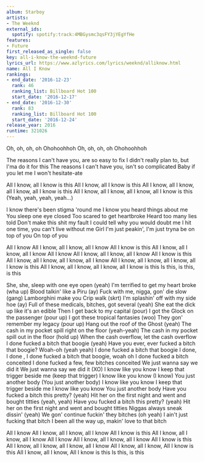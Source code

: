 ```yaml
---
album: Starboy
artists:
- The Weeknd
external_ids:
  spotify: spotify:track:4MBGysmc3qsFY3jYEgYfHe
features:
- Future
first_released_as_single: false
key: all-i-know-the-weeknd-future
lyrics_url: https://www.azlyrics.com/lyrics/weeknd/alliknow.html
name: All I Know
rankings:
- end_date: '2016-12-23'
  rank: 46
  ranking_list: Billboard Hot 100
  start_date: '2016-12-17'
- end_date: '2016-12-30'
  rank: 83
  ranking_list: Billboard Hot 100
  start_date: '2016-12-24'
release_year: 2016
runtime: 321026
---
```

Oh, oh, oh, oh
Ohohoohhoh
Oh, oh, oh, oh
Ohohoohhoh

The reasons I can't have you, are so easy to fix
I didn't really plan to, but I'ma do it for this
The reasons I can't have you, isn't so complicated
Baby if you let me I won't hesitate-ate

All I know, all I know is this
All I know, all I know is this
All I know, all I know, all I know, all I know is this
All I know, all I know, all I know, all I know is this
(Yeah, yeah, yeah, yeah...)

I know there's been stigma 'round me
I know you heard things about me
You sleep one eye closed
Too scared to get heartbroke
Heard too many lies told
Don't make this shit my fault
I could tell why you would doubt me
I hit one time, you can't live without me
Girl I'm just peakin', I'm just tryna be on top of you
On top of you


All I know
All I know, all I know, all I know
All I know is this
All I know, all I know, all I know
All I know
All I know, all I know, all I know
All I know is this
All I know, all I know, all I know, all I know
All I know, all I know, all I know, all I know is this
All I know, all I know, all I know, all I know is this
Is this, is this, is this

She, she, sleep with one eye open (yeah)
I'm terrified to get my heart broke (wha up)
Blood talkin' like a Piru (ay)
Fuck with me, nigga, gon' die slow (gang)
Lamborghini make you Crip walk (skrt)
I'm splashin' off with my side hoe (ay)
Full of these medicals, bitches, got several (yeah)
She eat the dick up like it's an edible
Then I get back to my capital (pour)
I got the Glock on the passenger (pour up)
I got these tropical fantasies (woo)
They gon' remember my legacy (pour up)
Hang out the roof of the Ghost (yeah)
The cash in my pocket spill right on the floor (yeah-yeah)
The cash in my pocket spill out in the floor (hold up)
When the cash overflow, let the cash overflow
I done fucked a bitch that boogie (yeah)
Have you ever, ever fucked a bitch that boogie? Woah-oh (yeah yeah)
I done fucked a bitch that boogie
I done, I done , I done fucked a bitch that boogie, woah oh
I done fucked a bitch conceited
I done fucked a few, few bitches conceited
We just wanna say we did it
We just wanna say we did it (XO)
I know like you know
I keep that trigger beside me (keep that trigger)
I know like you know (I know)
You just another body
(You just another body)
I know like you know
I keep that trigger beside me
I know like you know
You just another body
Have you fucked a bitch this pretty? (yeah)
Hit her on the first night and went and bought titties (yeah, yeah)
Have you fucked a bitch this pretty? (yeah)
Hit her on the first night and went and bought titties
Niggas always sneak dissin' (yeah)
We gon' continue fuckin' they bitches (oh yeah)
I ain't just fucking that bitch
I been all the way up, makin' love to that bitch


All I know
All I know, all I know, all I know
All I know is this
All I know, all I know, all I know
All I know
All I know, all I know, all I know
All I know is this
All I know, all I know, all I know, all I know
All I know, all I know, All I know is this
All I know, all I know, All I know is this
Is this, is this
